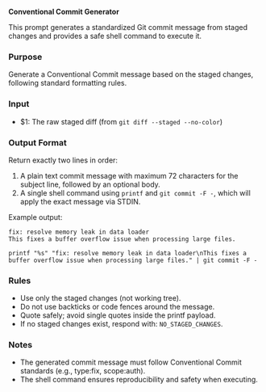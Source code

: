 <!-- $1=staged diff content (raw diff) -->
<!-- $2=final commit message (subject + optional body) -->
<!-- $3=safe shell command to commit using the message -->

**Conventional Commit Generator**

This prompt generates a standardized Git commit message from staged changes and provides a safe shell command to execute it.

### Purpose
Generate a Conventional Commit message based on the staged changes, following standard formatting rules.

### Input
- $1: The raw staged diff (from `git diff --staged --no-color`)

### Output Format
Return exactly two lines in order:
1) A plain text commit message with maximum 72 characters for the subject line, followed by an optional body.
2) A single shell command using `printf` and `git commit -F -`, which will apply the exact message via STDIN.

Example output:
```
fix: resolve memory leak in data loader
This fixes a buffer overflow issue when processing large files.

printf "%s" "fix: resolve memory leak in data loader\nThis fixes a buffer overflow issue when processing large files." | git commit -F -
```

### Rules
- Use only the staged changes (not working tree).
- Do not use backticks or code fences around the message.
- Quote safely; avoid single quotes inside the printf payload.
- If no staged changes exist, respond with: `NO_STAGED_CHANGES`.

### Notes
- The generated commit message must follow Conventional Commit standards (e.g., type:fix, scope:auth).
- The shell command ensures reproducibility and safety when executing.
